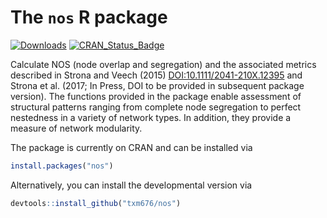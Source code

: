 
The `nos` R package
===================

[![Downloads](http://cranlogs.r-pkg.org/badges/nos?color=green)](https://cran.r-project.org/package=nos) [![CRAN\_Status\_Badge](http://www.r-pkg.org/badges/version/nos)](https://cran.r-project.org/package=nos)

Calculate NOS (node overlap and segregation) and the associated metrics described in Strona and Veech (2015) <DOI:10.1111/2041-210X.12395> and Strona et al. (2017; In Press, DOI to be provided in subsequent package version). The functions provided in the package enable assessment of structural patterns ranging from complete node segregation to perfect nestedness in a variety of network types. In addition, they provide a measure of network modularity.

The package is currently on CRAN and can be installed via

``` r
install.packages("nos")
```

Alternatively, you can install the developmental version via

``` r
devtools::install_github("txm676/nos")
```
